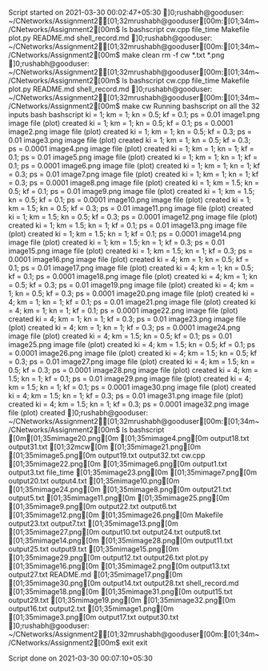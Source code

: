 Script started on 2021-03-30 00:02:47+05:30
]0;rushabh@gooduser: ~/CNetworks/Assignment2[01;32mrushabh@gooduser[00m:[01;34m~/CNetworks/Assignment2[00m$ ls
bashscript  cw.cpp  file_time  Makefile  plot.py  README.md  shell_record.md
]0;rushabh@gooduser: ~/CNetworks/Assignment2[01;32mrushabh@gooduser[00m:[01;34m~/CNetworks/Assignment2[00m$ make clean
rm -f cw *.txt *.png
]0;rushabh@gooduser: ~/CNetworks/Assignment2[01;32mrushabh@gooduser[00m:[01;34m~/CNetworks/Assignment2[00m$ ls
bashscript  cw.cpp  file_time  Makefile  plot.py  README.md  shell_record.md
]0;rushabh@gooduser: ~/CNetworks/Assignment2[01;32mrushabh@gooduser[00m:[01;34m~/CNetworks/Assignment2[00m$ make cw
Running bashscript on all the 32 inputs
bash bashscript
ki = 1; km = 1; kn = 0.5; kf = 0.1; ps = 0.01
image1.png image file (plot) created
ki = 1; km = 1; kn = 0.5; kf = 0.1; ps = 0.0001
image2.png image file (plot) created
ki = 1; km = 1; kn = 0.5; kf = 0.3; ps = 0.01
image3.png image file (plot) created
ki = 1; km = 1; kn = 0.5; kf = 0.3; ps = 0.0001
image4.png image file (plot) created
ki = 1; km = 1; kn = 1; kf = 0.1; ps = 0.01
image5.png image file (plot) created
ki = 1; km = 1; kn = 1; kf = 0.1; ps = 0.0001
image6.png image file (plot) created
ki = 1; km = 1; kn = 1; kf = 0.3; ps = 0.01
image7.png image file (plot) created
ki = 1; km = 1; kn = 1; kf = 0.3; ps = 0.0001
image8.png image file (plot) created
ki = 1; km = 1.5; kn = 0.5; kf = 0.1; ps = 0.01
image9.png image file (plot) created
ki = 1; km = 1.5; kn = 0.5; kf = 0.1; ps = 0.0001
image10.png image file (plot) created
ki = 1; km = 1.5; kn = 0.5; kf = 0.3; ps = 0.01
image11.png image file (plot) created
ki = 1; km = 1.5; kn = 0.5; kf = 0.3; ps = 0.0001
image12.png image file (plot) created
ki = 1; km = 1.5; kn = 1; kf = 0.1; ps = 0.01
image13.png image file (plot) created
ki = 1; km = 1.5; kn = 1; kf = 0.1; ps = 0.0001
image14.png image file (plot) created
ki = 1; km = 1.5; kn = 1; kf = 0.3; ps = 0.01
image15.png image file (plot) created
ki = 1; km = 1.5; kn = 1; kf = 0.3; ps = 0.0001
image16.png image file (plot) created
ki = 4; km = 1; kn = 0.5; kf = 0.1; ps = 0.01
image17.png image file (plot) created
ki = 4; km = 1; kn = 0.5; kf = 0.1; ps = 0.0001
image18.png image file (plot) created
ki = 4; km = 1; kn = 0.5; kf = 0.3; ps = 0.01
image19.png image file (plot) created
ki = 4; km = 1; kn = 0.5; kf = 0.3; ps = 0.0001
image20.png image file (plot) created
ki = 4; km = 1; kn = 1; kf = 0.1; ps = 0.01
image21.png image file (plot) created
ki = 4; km = 1; kn = 1; kf = 0.1; ps = 0.0001
image22.png image file (plot) created
ki = 4; km = 1; kn = 1; kf = 0.3; ps = 0.01
image23.png image file (plot) created
ki = 4; km = 1; kn = 1; kf = 0.3; ps = 0.0001
image24.png image file (plot) created
ki = 4; km = 1.5; kn = 0.5; kf = 0.1; ps = 0.01
image25.png image file (plot) created
ki = 4; km = 1.5; kn = 0.5; kf = 0.1; ps = 0.0001
image26.png image file (plot) created
ki = 4; km = 1.5; kn = 0.5; kf = 0.3; ps = 0.01
image27.png image file (plot) created
ki = 4; km = 1.5; kn = 0.5; kf = 0.3; ps = 0.0001
image28.png image file (plot) created
ki = 4; km = 1.5; kn = 1; kf = 0.1; ps = 0.01
image29.png image file (plot) created
ki = 4; km = 1.5; kn = 1; kf = 0.1; ps = 0.0001
image30.png image file (plot) created
ki = 4; km = 1.5; kn = 1; kf = 0.3; ps = 0.01
image31.png image file (plot) created
ki = 4; km = 1.5; kn = 1; kf = 0.3; ps = 0.0001
image32.png image file (plot) created
]0;rushabh@gooduser: ~/CNetworks/Assignment2[01;32mrushabh@gooduser[00m:[01;34m~/CNetworks/Assignment2[00m$ ls
bashscript   [0m[01;35mimage20.png[0m  [01;35mimage4.png[0m    output18.txt  output31.txt
[01;32mcw[0m           [01;35mimage21.png[0m  [01;35mimage5.png[0m    output19.txt  output32.txt
cw.cpp       [01;35mimage22.png[0m  [01;35mimage6.png[0m    output1.txt   output3.txt
file_time    [01;35mimage23.png[0m  [01;35mimage7.png[0m    output20.txt  output4.txt
[01;35mimage10.png[0m  [01;35mimage24.png[0m  [01;35mimage8.png[0m    output21.txt  output5.txt
[01;35mimage11.png[0m  [01;35mimage25.png[0m  [01;35mimage9.png[0m    output22.txt  output6.txt
[01;35mimage12.png[0m  [01;35mimage26.png[0m  Makefile      output23.txt  output7.txt
[01;35mimage13.png[0m  [01;35mimage27.png[0m  output10.txt  output24.txt  output8.txt
[01;35mimage14.png[0m  [01;35mimage28.png[0m  output11.txt  output25.txt  output9.txt
[01;35mimage15.png[0m  [01;35mimage29.png[0m  output12.txt  output26.txt  plot.py
[01;35mimage16.png[0m  [01;35mimage2.png[0m   output13.txt  output27.txt  README.md
[01;35mimage17.png[0m  [01;35mimage30.png[0m  output14.txt  output28.txt  shell_record.md
[01;35mimage18.png[0m  [01;35mimage31.png[0m  output15.txt  output29.txt
[01;35mimage19.png[0m  [01;35mimage32.png[0m  output16.txt  output2.txt
[01;35mimage1.png[0m   [01;35mimage3.png[0m   output17.txt  output30.txt
]0;rushabh@gooduser: ~/CNetworks/Assignment2[01;32mrushabh@gooduser[00m:[01;34m~/CNetworks/Assignment2[00m$ exit
exit

Script done on 2021-03-30 00:07:10+05:30

